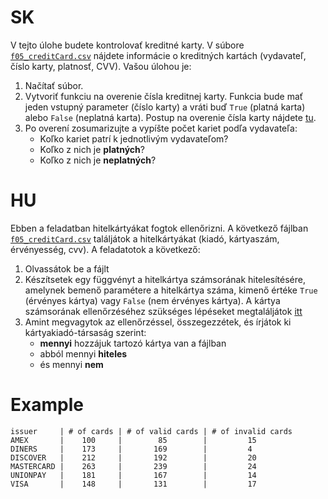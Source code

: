 # SK
V tejto úlohe budete kontrolovať kreditné karty. V súbore [`f05_creditCard.csv`](https://github.com/SpsKnSK/api/blob/main/Exercies/16_files/f05_creditCard.csv) nájdete informácie o kreditných kartách (vydavateľ, číslo karty, platnosť, CVV). Vašou úlohou je:
1. Načítať súbor.
2. Vytvoriť funkciu na overenie čísla kreditnej karty. Funkcia bude mať jeden vstupný parameter (číslo karty) a vráti buď `True` (platná karta) alebo `False` (neplatná karta). Postup na overenie čísla karty nájdete [tu](https://dnschecker.org/credit-card-validator.php).
3. Po overení zosumarizujte a vypíšte počet kariet podľa vydavateľa:
   - Koľko kariet patrí k jednotlivým vydavateľom?
   - Koľko z nich je **platných**?
   - Koľko z nich je **neplatných**?


# HU
Ebben a feladatban hitelkártyákat fogtok ellenőrizni. A következő fájlban [`f05_creditCard.csv`](https://github.com/SpsKnSK/api/blob/main/Exercies/16_files/f05_creditCard.csv) találjátok a hitelkártyákat (kiadó, kártyaszám, érvényesség, cvv). A feladatotok a következő:
1. Olvassátok be a fájlt
2. Készítsetek egy függvényt a hitelkártya számsorának hitelesítésére, amelynek bemenő paramétere a hitelkártya száma, kimenő értéke `True` (érvényes kártya) vagy `False` (nem érvényes kártya). A kártya számsorának ellenőrzéséhez szükséges lépéseket megtaláljátok [itt](https://dnschecker.org/credit-card-validator.php)
3. Amint megvagytok az ellenőrzéssel, összegezzétek, és írjátok ki kártyakiadó-társaság szerint:
   - **mennyi** hozzájuk tartozó kártya van a fájlban
   - abból mennyi **hiteles**
   - és mennyi **nem**

# Example
```
issuer     | # of cards | # of valid cards | # of invalid cards
AMEX       |    100     |        85        |         15
DINERS     |    173     |       169        |         4
DISCOVER   |    212     |       192        |         20
MASTERCARD |    263     |       239        |         24
UNIONPAY   |    181     |       167        |         14
VISA       |    148     |       131        |         17
```
